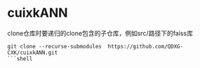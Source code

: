 # cuixkANN
clone仓库时要递归的clone包含的子仓库，例如src/路径下的faiss库
```
git clone --recurse-submodules  https://github.com/QDXG-CXK/cuixkANN.git
```shell

